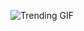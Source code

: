 ![Trending GIF](https://media1.giphy.com/media/v1.Y2lkPThiYjIxNzcyMTM2cno2dndkenBsY2Fmdzc5YjhhM2pkZmdybzlhejFzdzZ3bmxvdiZlcD12MV9naWZzX3NlYXJjaCZjdD1n/2jMtpIi8mhE8ctiMtK/giphy.gif)
